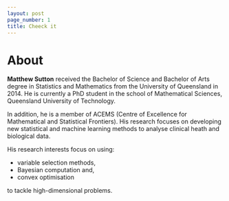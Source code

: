 ```yaml
---
layout: post
page_number: 1
title: Cheeck it
---
```


# About

<strong>Matthew Sutton</strong> received the Bachelor of Science and Bachelor
of Arts degree in Statistics and
Mathematics from the University of Queensland in 2014.
He is currently a PhD student in the school
of Mathematical Sciences, Queensland University
of Technology.

In addition, he is a member of
ACEMS (Centre of Excellence for Mathematical
and Statistical Frontiers). His research focuses on
developing new statistical and machine learning methods
to analyse clinical heath and biological data.

His research interests focus on using:

* variable selection methods,
* Bayesian computation and,
* convex optimisation

to tackle high-dimensional problems.
